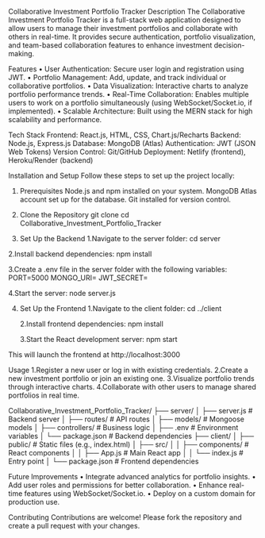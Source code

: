 Collaborative Investment Portfolio Tracker
Description
The Collaborative Investment Portfolio Tracker is a full-stack web application designed to allow users to manage their investment portfolios and collaborate with others in real-time. It provides secure authentication, portfolio visualization, and team-based collaboration features to enhance investment decision-making.


Features
• User Authentication: Secure user login and registration using JWT.
• Portfolio Management: Add, update, and track individual or collaborative portfolios.
• Data Visualization: Interactive charts to analyze portfolio performance trends.
• Real-Time Collaboration: Enables multiple users to work on a portfolio simultaneously (using WebSocket/Socket.io, if implemented).
• Scalable Architecture: Built using the MERN stack for high scalability and performance.


Tech Stack
Frontend: React.js, HTML, CSS, Chart.js/Recharts
Backend: Node.js, Express.js
Database: MongoDB (Atlas)
Authentication: JWT (JSON Web Tokens)
Version Control: Git/GitHub
Deployment: Netlify (frontend), Heroku/Render (backend)


Installation and Setup
Follow these steps to set up the project locally:

1. Prerequisites
Node.js and npm installed on your system.
MongoDB Atlas account set up for the database.
Git installed for version control.

2. Clone the Repository
git clone <repository-url>
cd Collaborative_Investment_Portfolio_Tracker

3. Set Up the Backend
  1.Navigate to the server folder:
    cd server
  
  2.Install backend dependencies:
    npm install
  
  3.Create a .env file in the server folder with the following variables:
    PORT=5000
    MONGO_URI=<your-mongodb-atlas-uri>
    JWT_SECRET=<your-jwt-secret>
  
  4.Start the server:
    node server.js

4. Set Up the Frontend
  1.Navigate to the client folder:
    cd ../client

   2.Install frontend dependencies:
     npm install

   3.Start the React development server:
     npm start

This will launch the frontend at http://localhost:3000

Usage
1.Register a new user or log in with existing credentials.
2.Create a new investment portfolio or join an existing one.
3.Visualize portfolio trends through interactive charts.
4.Collaborate with other users to manage shared portfolios in real time.

Collaborative_Investment_Portfolio_Tracker/
├── server/
│   ├── server.js       # Backend server
│   ├── routes/         # API routes
│   ├── models/         # Mongoose models
│   ├── controllers/    # Business logic
│   ├── .env            # Environment variables
│   └── package.json    # Backend dependencies
├── client/
│   ├── public/         # Static files (e.g., index.html)
│   ├── src/
│   │   ├── components/ # React components
│   │   ├── App.js      # Main React app
│   │   └── index.js    # Entry point
│   └── package.json    # Frontend dependencies

Future Improvements
• Integrate advanced analytics for portfolio insights.
• Add user roles and permissions for better collaboration.
• Enhance real-time features using WebSocket/Socket.io.
• Deploy on a custom domain for production use.

Contributing
Contributions are welcome! Please fork the repository and create a pull request with your changes.
















